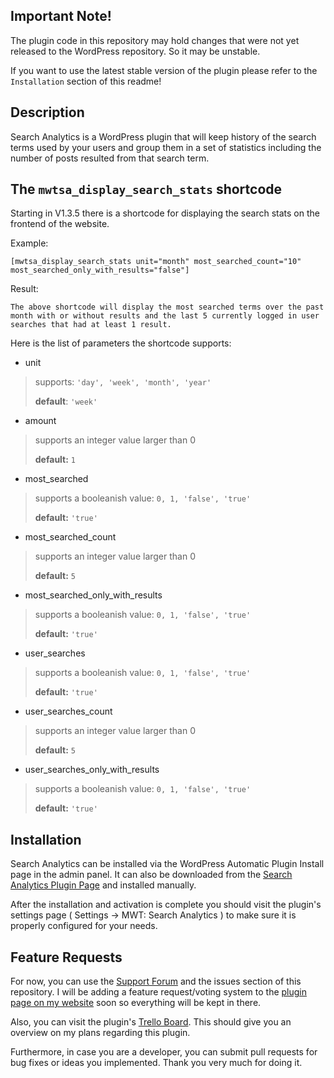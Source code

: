 ## Important Note!

The plugin code in this repository may hold changes that were not yet released to the WordPress repository. So it may be unstable. 

If you want to use the latest stable version of the plugin please refer to the `Installation` section of this readme! 

## Description

Search Analytics is a WordPress plugin that will keep history of the search terms used by your users and group them in a set of statistics including the number of posts resulted from that search term.

## The `mwtsa_display_search_stats` shortcode

Starting in V1.3.5 there is a shortcode for displaying the search stats on the frontend of the website.


Example: 

`[mwtsa_display_search_stats unit="month" most_searched_count="10" most_searched_only_with_results="false"]`

Result: 

`The above shortcode will display the most searched terms over the past month with or without results and the last 5 currently logged in user searches that had at least 1 result.`

Here is the list of parameters the shortcode supports:

- unit                           
> supports: `'day', 'week', 'month', 'year'`
>
> **default**: `'week'`

- amount                          
> supports an integer value larger than 0
>
> **default:** `1`

- most_searched
> supports a booleanish value: `0, 1, 'false', 'true'`
>
> **default:** `'true'`

- most_searched_count
> supports an integer value larger than 0
>
> **default:** `5`

- most_searched_only_with_results
> supports a booleanish value: `0, 1, 'false', 'true'`
>
> **default:** `'true'`

- user_searches
> supports a booleanish value: `0, 1, 'false', 'true'`
>
> **default:** `'true'`

- user_searches_count
> supports an integer value larger than 0
>
> **default:** `5`

- user_searches_only_with_results
> supports a booleanish value: `0, 1, 'false', 'true'`
>
> **default:** `'true'`

## Installation

Search Analytics can be installed via the WordPress Automatic Plugin Install page in the admin panel.
It can also be downloaded from the [Search Analytics Plugin Page](https://wordpress.org/plugins/search-analytics) and installed manually.

After the installation and activation is complete you should visit the plugin's settings page ( Settings -> MWT: Search Analytics ) to make sure it is properly configured for your needs.

## Feature Requests

For now, you can use the [Support Forum](https://wordpress.org/support/plugin/search-analytics) and the issues section of this repository. I will be adding a feature request/voting system to the [plugin page on my website](https://www.cornelraiu.com/mwt-search-analytics/) soon so everything will be kept in there.

Also, you can visit the plugin's [Trello Board](https://trello.com/b/MvIWInjW). This should give you an overview on my plans regarding this plugin.

Furthermore, in case you are a developer, you can submit pull requests for bug fixes or ideas you implemented. Thank you very much for doing it.
